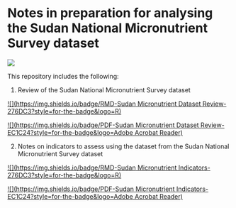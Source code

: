 # Notes in preparation for analysing the Sudan National Micronutrient Survey dataset

<!-- badges: start -->
[![](https://img.shields.io/badge/version-v0.2.1-orange)](https://github.com/ernestguevarra/sudanMNreview/tree/v0.2.1)
<!-- badges: end -->

This repository includes the following:

1. Review of the Sudan National Micronutrient Survey dataset 

[![](https://img.shields.io/badge/RMD-Sudan Micronutrient Dataset Review-276DC3?style=for-the-badge&logo=R)](https://github.com/ernestguevarra/sudanMNreview/blob/master/sudanMNreview.Rmd)

[![](https://img.shields.io/badge/PDF-Sudan Micronutrient Dataset Review-EC1C24?style=for-the-badge&logo=Adobe Acrobat Reader)](https://github.com/ernestguevarra/sudanMNreview/blob/master/sudanMNreview.pdf)

2. Notes on indicators to assess using the dataset from the Sudan National Micronutrient Survey dataset 

[![](https://img.shields.io/badge/RMD-Sudan Micronutrient Indicators-276DC3?style=for-the-badge&logo=R)](https://github.com/ernestguevarra/sudanMNreview/blob/master/sudanMNindicators.Rmd) 

[![](https://img.shields.io/badge/PDF-Sudan Micronutrient Indicators-EC1C24?style=for-the-badge&logo=Adobe Acrobat Reader)](https://github.com/ernestguevarra/sudanMNreview/blob/master/sudanMNindicators.pdf)